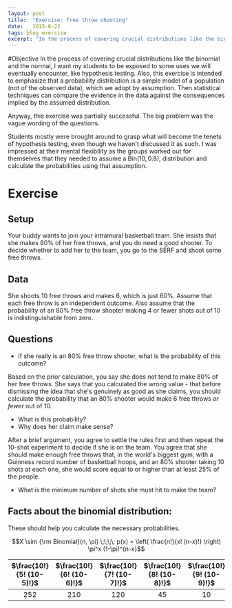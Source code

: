 ```yaml
---
layout: post
title:  "Exercise: free throw shooting"
date:   2015-6-23
tags: blog exercise
excerpt: "In the process of covering crucial distributions like the binomial and the normal, I want my students to be exposed to some uses we will eventually encounter, like hypothesis testing. Also, this exercise is intended to emphasize that a probability distribution is a simple model of a population (not of the observed data), which we adopt by assumption. Then statistical techniques can compare the evidence in the data against the consequences implied by the assumed distribution."
---
```


#Objective
In the process of covering crucial distributions like the binomial and the normal, I want my students to be exposed to some uses we will eventually encounter, like hypothesis testing. Also, this exercise is intended to emphasize that a probability distribution is a simple model of a population (not of the observed data), which we adopt by assumption. Then statistical techniques can compare the evidence in the data against the consequences implied by the assumed distribution.

Anyway, this exercise was partially successful. The big problem was the vague wording of the questions.

Students mostly were brought around to grasp what will become the tenets of hypothesis testing, even though we haven't discussed it as such. I was impressed at their mental flexibility as the groups worked out for themselves that they needed to assume a Bin$(10, 0.8)$, distribution and calculate the probabilities using that assumption.

# Exercise

## Setup
Your buddy wants to join your intramural basketball team. She insists that she makes 80% of her free throws, and you do need a good shooter. To decide whether to add her to the team, you go to the SERF and shoot some free throws.

## Data
She shoots 10 free throws and makes 6, which is just 60%. Assume that each free throw is an independent outcome. Also assume that the probability of an 80% free throw shooter making 4 or fewer shots out of 10 is indistinguishable from zero.

## Questions

 - If she really is an 80% free throw shooter, what is the probability of this outcome?

Based on the prior calculation, you say she does not tend to make 80% of her free throws. She says that you calculated the wrong value - that before dismissing the idea that she's genuinely as good as she claims, you should calculate the probability that an 80% shooter would make 6 free throws *or fewer* out of 10.

 - What is this probability?
 - Why does her claim make sense?

After a brief argument, you agree to settle the rules first and then repeat the 10-shot experiment to decide if she is on the team. You agree that she should make enough free throws that, in the world's biggest gym, with a Guinness record number of basketball hoops, and an 80% shooter taking 10 shots at each one, she would score equal to or higher than at least 25% of the people.

 - What is the minimum number of shots she must hit to make the team?

## Facts about the binomial distribution:
These should help you calculate the necessary probabilities.

$$X \sim {\rm Binomial}(n, \pi) \;\;\;\; p(x) = \left( \frac{n!}{x! (n-x)!} \right) \pi^x (1-\pi)^{n-x}$$

| $\frac{10!}{5! (10-5)!}$ | $\frac{10!}{6! (10-6)!}$ | $\frac{10!}{7! (10-7)!}$ | $\frac{10!}{8! (10-8)!}$ | $\frac{10!}{9! (10-9)!}$ | $\frac{10!}{10! (10-10)!}$ |
|:-:|:-:|:-:|:-:|:-:|:-:|
| 252 | 210 | 120 | 45 | 10 | 1 |